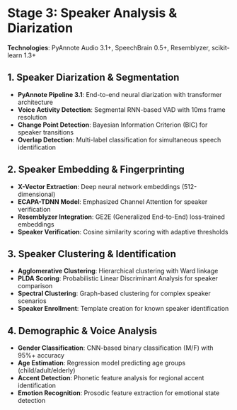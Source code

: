 # Stage 3: Speaker Analysis & Diarization

**Technologies**: PyAnnote Audio 3.1+, SpeechBrain 0.5+, Resemblyzer, scikit-learn 1.3+

## 1. Speaker Diarization & Segmentation
- **PyAnnote Pipeline 3.1**: End-to-end neural diarization with transformer architecture
- **Voice Activity Detection**: Segmental RNN-based VAD with 10ms frame resolution
- **Change Point Detection**: Bayesian Information Criterion (BIC) for speaker transitions
- **Overlap Detection**: Multi-label classification for simultaneous speech identification

## 2. Speaker Embedding & Fingerprinting
- **X-Vector Extraction**: Deep neural network embeddings (512-dimensional)
- **ECAPA-TDNN Model**: Emphasized Channel Attention for speaker verification
- **Resemblyzer Integration**: GE2E (Generalized End-to-End) loss-trained embeddings
- **Speaker Verification**: Cosine similarity scoring with adaptive thresholds

## 3. Speaker Clustering & Identification
- **Agglomerative Clustering**: Hierarchical clustering with Ward linkage
- **PLDA Scoring**: Probabilistic Linear Discriminant Analysis for speaker comparison
- **Spectral Clustering**: Graph-based clustering for complex speaker scenarios
- **Speaker Enrollment**: Template creation for known speaker identification

## 4. Demographic & Voice Analysis
- **Gender Classification**: CNN-based binary classification (M/F) with 95%+ accuracy
- **Age Estimation**: Regression model predicting age groups (child/adult/elderly)
- **Accent Detection**: Phonetic feature analysis for regional accent identification
- **Emotion Recognition**: Prosodic feature extraction for emotional state detection

